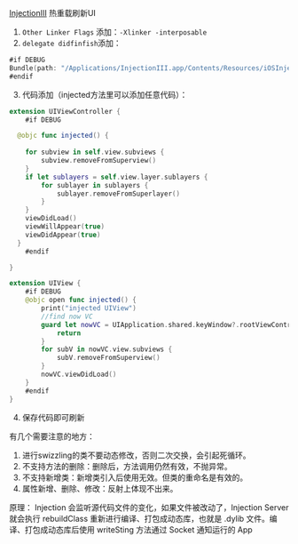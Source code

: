 [InjectionIII](https://github.com/johnno1962/InjectionIII) 热重载刷新UI

1. `Other Linker Flags` 添加：`-Xlinker -interposable`
2. `delegate didfinfish`添加：
```swift
#if DEBUG
Bundle(path: "/Applications/InjectionIII.app/Contents/Resources/iOSInjection.bundle")?.load()
#endif
```
3. 代码添加（injected方法里可以添加任意代码）：
```swift
extension UIViewController {
    #if DEBUG

  @objc func injected() {
  
    for subview in self.view.subviews {
        subview.removeFromSuperview()
    }
    if let sublayers = self.view.layer.sublayers {
        for sublayer in sublayers {
            sublayer.removeFromSuperlayer()
        }
    }
    viewDidLoad()
    viewWillAppear(true)
    viewDidAppear(true)
  }
    #endif

}

extension UIView {
    #if DEBUG
    @objc open func injected() {
        print("injected UIView")
        //find now VC
        guard let nowVC = UIApplication.shared.keyWindow?.rootViewController else {
            return
        }
        for subV in nowVC.view.subviews {
            subV.removeFromSuperview()
        }
        nowVC.viewDidLoad()
    }
    #endif
}

```
4. 保存代码即可刷新

有几个需要注意的地方：
1. 进行swizzling的类不要动态修改，否则二次交换，会引起死循环。
2. 不支持方法的删除：删除后，方法调用仍然有效，不抛异常。
3. 不支持新增类：新增类引入后使用无效。但类的重命名是有效的。
4. 属性新增、删除、修改：反射上体现不出来。


原理：
Injection 会监听源代码文件的变化，如果文件被改动了，Injection Server 就会执行 rebuildClass 重新进行编译、打包成动态库，也就是 .dylib 文件。编译、打包成动态库后使用 writeSting 方法通过 Socket 通知运行的 App
